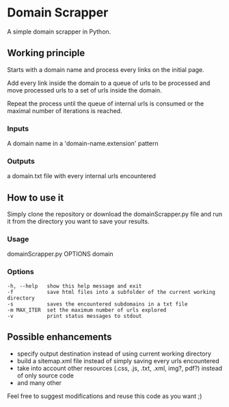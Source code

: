 # Domain Scrapper
A simple domain scrapper in Python.

## Working principle
Starts with a domain name and process every links on the initial page.

Add every link inside the domain to a queue of urls to be processed and move processed urls to a set of urls inside the domain.

Repeat the process until the queue of internal urls is consumed or the maximal number of iterations is reached.

### Inputs
A domain name in a 'domain-name.extension' pattern
	
### Outputs
a domain.txt file with every internal urls encountered

## How to use it
Simply clone the repository or download the domainScrapper.py file and run it from the directory you want to save your results.

### Usage
domainScrapper.py OPTIONS domain

### Options

	-h, --help   show this help message and exit
	-f           save html files into a subfolder of the current working directory
	-s           saves the encountered subdomains in a txt file
	-m MAX_ITER  set the maximum number of urls explored
	-v           print status messages to stdout


## Possible enhancements

* specify output destination instead of using current working directory
* build a sitemap.xml file instead of simply saving every urls encountered
* take into account other resources (.css, .js, .txt, .xml, img?, pdf?) instead of only source code
* and many other 
	
Feel free to suggest modifications and reuse this code as you want ;)


